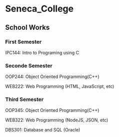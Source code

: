 # Seneca_College
## School Works

### First Semester

IPC144: Intro to Programing using C

### Seconde Semester

OOP244: Object Oriented Programming(C++)

WEB222: Web Programming (HTML, JavaScript, etc)

### Third Semester

OOP345: Object Oriented Programming(C++)

WEB322: Web Programming (NodeJS, JSON, etc)

DBS301: Database and SQL (Oracle)
